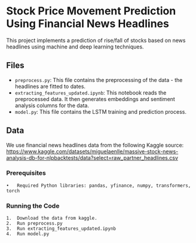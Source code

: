 # Stock Price Movement Prediction Using Financial News Headlines

This project implements a prediction of rise/fall of stocks based on news headlines using machine and deep learning techniques.

## Files

- `preprocess.py`: This file contains the preprocessing of the data - the headlines are fitted to dates.
- `extracting_features_updated.ipynb`: This notebook reads the preprocessed data. It then generates embeddings and sentiment analysis columns for the data.
- `model.py`: This file contains the LSTM training and prediction process.

## Data
We use financial news headlines data from the following Kaggle source: https://www.kaggle.com/datasets/miguelaenlle/massive-stock-news-analysis-db-for-nlpbacktests/data?select=raw_partner_headlines.csv

### Prerequisites

	•	Required Python libraries: pandas, yfinance, numpy, transformers, torch

### Running the Code

	1.	Download the data from kaggle.
	2.	Run preprocess.py
 	3.	Run extracting_features_updated.ipynb
  	4.	Run model.py
